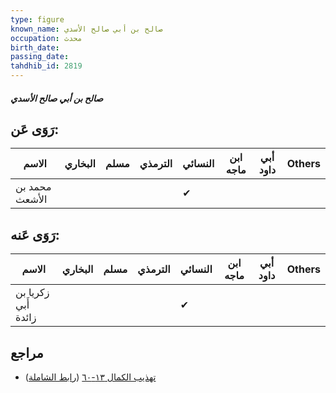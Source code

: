 ```yaml
---
type: figure
known_name: صالح بن أبي صالح الأسدي
occupation: محدث
birth_date:
passing_date:
tahdhib_id: 2819
---
```

##### صالح بن أبي صالح الأسدي

## رَوَى عَن:
| الاسم          | البخاري | مسلم | الترمذي | النسائي | ابن ماجه | أبي داود | Others |
| -------------- | ------- | ---- | ------- | ------- | -------- | -------- | ------ |
| محمد بن الأشعث |         |      |         | ✔       |          |          |        |
## رَوَى عَنه:
| الاسم               | البخاري | مسلم | الترمذي | النسائي | ابن ماجه | أبي داود | Others |
| ------------------- | ------- | ---- | ------- | ------- | -------- | -------- | ------ |
| زكريا بن أَبي زائدة |         |      |         | ✔       |          |          |        |
## مراجع
- [تهذيب الكمال ١٣-٦٠](obsidian://open?vault=Tahdhib-al-Kamal&file=Figures/٢٨١٩-صالح%20بن%20أبي%20صالح%20الأسدي) ([رابط الشاملة](https://shamela.ws/book/3722/6441))